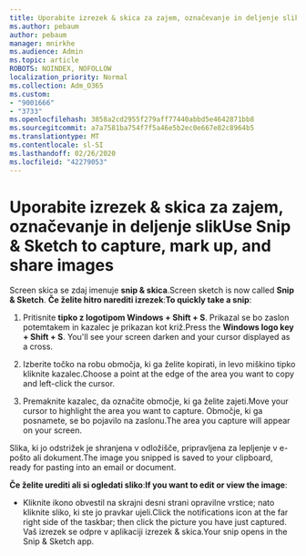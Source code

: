 ```yaml
---
title: Uporabite izrezek & skica za zajem, označevanje in deljenje slik
ms.author: pebaum
author: pebaum
manager: mnirkhe
ms.audience: Admin
ms.topic: article
ROBOTS: NOINDEX, NOFOLLOW
localization_priority: Normal
ms.collection: Adm_O365
ms.custom:
- "9001666"
- "3733"
ms.openlocfilehash: 3858a2cd2955f279aff77440abbd5e4642871bb8
ms.sourcegitcommit: a7a7581ba754f7f5a46e5b2ec0e667e82c8964b5
ms.translationtype: MT
ms.contentlocale: sl-SI
ms.lasthandoff: 02/26/2020
ms.locfileid: "42279053"
---
```

# <a name="use-snip--sketch-to-capture-mark-up-and-share-images"></a><span data-ttu-id="b4d60-102">Uporabite izrezek & skica za zajem, označevanje in deljenje slik</span><span class="sxs-lookup"><span data-stu-id="b4d60-102">Use Snip & Sketch to capture, mark up, and share images</span></span>

<span data-ttu-id="b4d60-103">Screen skica se zdaj imenuje **snip & skica**.</span><span class="sxs-lookup"><span data-stu-id="b4d60-103">Screen sketch is now called **Snip & Sketch**.</span></span> <span data-ttu-id="b4d60-104">**Če želite hitro narediti izrezek**:</span><span class="sxs-lookup"><span data-stu-id="b4d60-104">**To quickly take a snip**:</span></span>

1. <span data-ttu-id="b4d60-105">Pritisnite **tipko z logotipom Windows + Shift + S**. Prikazal se bo zaslon potemtakem in kazalec je prikazan kot križ.</span><span class="sxs-lookup"><span data-stu-id="b4d60-105">Press the **Windows logo key + Shift + S**. You'll see your screen darken and your cursor displayed as a cross.</span></span> 

2. <span data-ttu-id="b4d60-106">Izberite točko na robu območja, ki ga želite kopirati, in levo miškino tipko kliknite kazalec.</span><span class="sxs-lookup"><span data-stu-id="b4d60-106">Choose a point at the edge of the area you want to copy and left-click the cursor.</span></span> 

3. <span data-ttu-id="b4d60-107">Premaknite kazalec, da označite območje, ki ga želite zajeti.</span><span class="sxs-lookup"><span data-stu-id="b4d60-107">Move your cursor to highlight the area you want to capture.</span></span> <span data-ttu-id="b4d60-108">Območje, ki ga posnamete, se bo pojavilo na zaslonu.</span><span class="sxs-lookup"><span data-stu-id="b4d60-108">The area you capture will appear on your screen.</span></span>

<span data-ttu-id="b4d60-109">Slika, ki jo odstrižek je shranjena v odložišče, pripravljena za lepljenje v e-pošto ali dokument.</span><span class="sxs-lookup"><span data-stu-id="b4d60-109">The image you snipped is saved to your clipboard, ready for pasting into an email or document.</span></span> 

<span data-ttu-id="b4d60-110">**Če želite urediti ali si ogledati sliko**:</span><span class="sxs-lookup"><span data-stu-id="b4d60-110">**If you want to edit or view the image**:</span></span> 

- <span data-ttu-id="b4d60-111">Kliknite ikono obvestil na skrajni desni strani opravilne vrstice; nato kliknite sliko, ki ste jo pravkar ujeli.</span><span class="sxs-lookup"><span data-stu-id="b4d60-111">Click the notifications icon at the far right side of the taskbar; then click the picture you have just captured.</span></span> <span data-ttu-id="b4d60-112">Vaš izrezek se odpre v aplikaciji izrezek & skica.</span><span class="sxs-lookup"><span data-stu-id="b4d60-112">Your snip opens in the Snip & Sketch app.</span></span>
